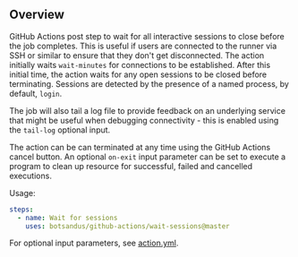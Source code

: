 ## Overview

GitHub Actions post step to wait for all interactive sessions to close before
the job completes.  This is useful if users are connected to the runner via SSH
or similar to ensure that they don't get disconnected.  The action initially
waits `wait-minutes` for connections to be established.  After this initial
time, the action waits for any open sessions to be closed before terminating.
Sessions are detected by the presence of a named process, by default, `login`.

The job will also tail a log file to provide feedback on an underlying service
that might be useful when debugging connectivity - this is enabled using the
`tail-log` optional input.

The action can be can terminated at any time using the GitHub Actions cancel
button.  An optional `on-exit` input parameter can be set to execute a program
to clean up resource for successful, failed and cancelled executions.

Usage:

```yaml
steps:
  - name: Wait for sessions
    uses: botsandus/github-actions/wait-sessions@master
```

For optional input parameters, see [action.yml](action.yml).
